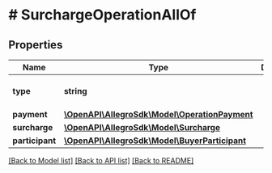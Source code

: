 # # SurchargeOperationAllOf

## Properties

Name | Type | Description | Notes
------------ | ------------- | ------------- | -------------
**type** | **string** |  | [optional] [default to 'SURCHARGE']
**payment** | [**\OpenAPI\AllegroSdk\Model\OperationPayment**](OperationPayment.md) |  | [optional]
**surcharge** | [**\OpenAPI\AllegroSdk\Model\Surcharge**](Surcharge.md) |  | [optional]
**participant** | [**\OpenAPI\AllegroSdk\Model\BuyerParticipant**](BuyerParticipant.md) |  | [optional]

[[Back to Model list]](../../README.md#models) [[Back to API list]](../../README.md#endpoints) [[Back to README]](../../README.md)
